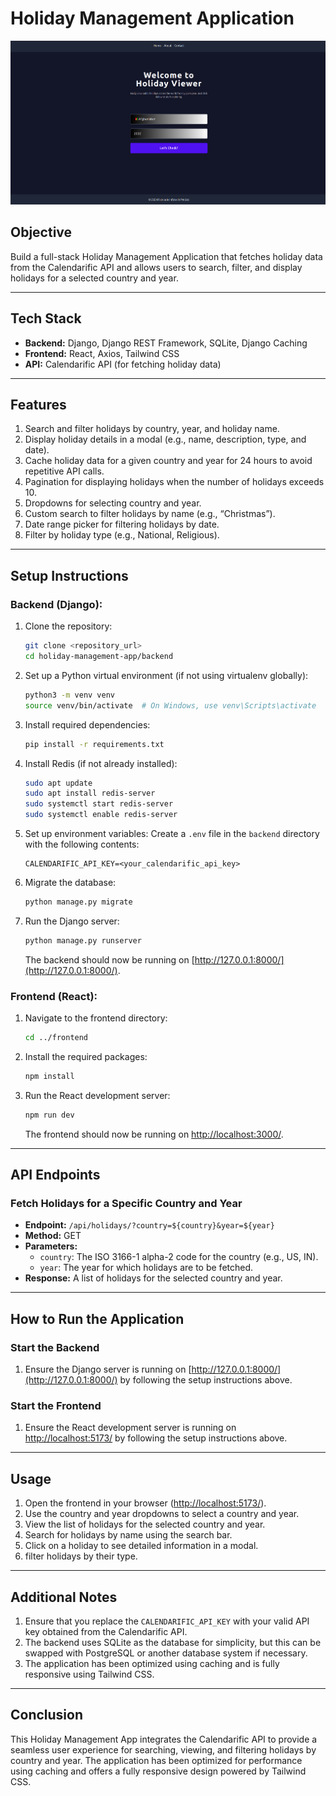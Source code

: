 # Holiday Management Application

![Holiday App](holiday_app.png)

## Objective
Build a full-stack Holiday Management Application that fetches holiday data from the Calendarific API and allows users to search, filter, and display holidays for a selected country and year.

---

## Tech Stack
- **Backend:** Django, Django REST Framework, SQLite, Django Caching
- **Frontend:** React, Axios, Tailwind CSS
- **API:** Calendarific API (for fetching holiday data)

---

## Features
1. Search and filter holidays by country, year, and holiday name.
2. Display holiday details in a modal (e.g., name, description, type, and date).
3. Cache holiday data for a given country and year for 24 hours to avoid repetitive API calls.
4. Pagination for displaying holidays when the number of holidays exceeds 10.
5. Dropdowns for selecting country and year.
6. Custom search to filter holidays by name (e.g., “Christmas”).
7. Date range picker for filtering holidays by date.
8. Filter by holiday type (e.g., National, Religious).

---

## Setup Instructions

### Backend (Django):
1. Clone the repository:
    ```bash
    git clone <repository_url>
    cd holiday-management-app/backend
    ```

2. Set up a Python virtual environment (if not using virtualenv globally):
    ```bash
    python3 -m venv venv
    source venv/bin/activate  # On Windows, use venv\Scripts\activate
    ```

3. Install required dependencies:
    ```bash
    pip install -r requirements.txt
    ```

4. Install Redis (if not already installed):
    ```bash
    sudo apt update
    sudo apt install redis-server
    sudo systemctl start redis-server
    sudo systemctl enable redis-server

    ```
5. Set up environment variables:
    Create a `.env` file in the `backend` directory with the following contents:
    ```env
    CALENDARIFIC_API_KEY=<your_calendarific_api_key>
    ```

6. Migrate the database:
    ```bash
    python manage.py migrate
    ```

7. Run the Django server:
    ```bash
    python manage.py runserver
    ```
    The backend should now be running on [http://127.0.0.1:8000/](http://127.0.0.1:8000/).

### Frontend (React):
1. Navigate to the frontend directory:
    ```bash
    cd ../frontend
    ```

2. Install the required packages:
    ```bash
    npm install
    ```

3. Run the React development server:
    ```bash
    npm run dev
    ```
    The frontend should now be running on [http://localhost:3000/](http://localhost:3000/).

---

## API Endpoints

### Fetch Holidays for a Specific Country and Year
- **Endpoint:** `/api/holidays/?country=${country}&year=${year}`
- **Method:** GET
- **Parameters:**
  - `country`: The ISO 3166-1 alpha-2 code for the country (e.g., US, IN).
  - `year`: The year for which holidays are to be fetched.
- **Response:** A list of holidays for the selected country and year.


---

## How to Run the Application

### Start the Backend
1. Ensure the Django server is running on [http://127.0.0.1:8000/](http://127.0.0.1:8000/) by following the setup instructions above.

### Start the Frontend
1. Ensure the React development server is running on [http://localhost:5173/](http://localhost:3000/) by following the setup instructions above.

---

## Usage
1. Open the frontend in your browser ([http://localhost:5173/](http://localhost:3000/)).
2. Use the country and year dropdowns to select a country and year.
3. View the list of holidays for the selected country and year.
4. Search for holidays by name using the search bar.
5. Click on a holiday to see detailed information in a modal.
6. filter holidays by their type.

---

## Additional Notes
1. Ensure that you replace the `CALENDARIFIC_API_KEY` with your valid API key obtained from the Calendarific API.
2. The backend uses SQLite as the database for simplicity, but this can be swapped with PostgreSQL or another database system if necessary.
3. The application has been optimized using caching and is fully responsive using Tailwind CSS.

---

## Conclusion
This Holiday Management App integrates the Calendarific API to provide a seamless user experience for searching, viewing, and filtering holidays by country and year. The application has been optimized for performance using caching and offers a fully responsive design powered by Tailwind CSS.


